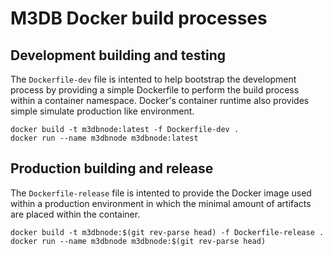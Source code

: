 # M3DB Docker build processes

## Development building and testing 

The `Dockerfile-dev` file is intented to help bootstrap the development
process by providing a simple Dockerfile to perform the build process within 
a container namespace. Docker's container runtime also provides simple
simulate production like environment. 

```
docker build -t m3dbnode:latest -f Dockerfile-dev . 
docker run --name m3dbnode m3dbnode:latest 
```

## Production building and release 

The `Dockerfile-release` file is intented to provide the Docker image used within a 
production environment in which the minimal amount of artifacts are placed
within the container.

```
docker build -t m3dbnode:$(git rev-parse head) -f Dockerfile-release . 
docker run --name m3dbnode m3dbnode:$(git rev-parse head)
```
